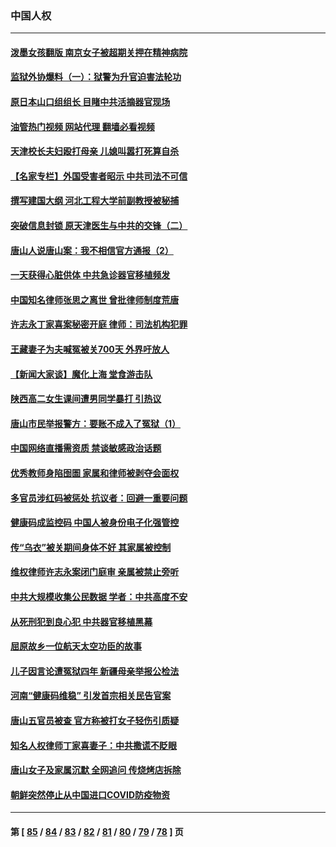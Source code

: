 ### 中国人权
---
#### [泼墨女孩翻版 南京女子被超期关押在精神病院](../../pages/ncid278/n13769126.md?06290845) 
#### [监狱外协爆料（一）：狱警为升官迫害法轮功](../../pages/ncid278/n13768538.md?06290845) 
#### [原日本山口组组长 目睹中共活摘器官现场](../../pages/ncid278/n13767360.md?06290845) 
#### [油管热门视频 网站代理 翻墙必看视频](http://209.222.30.114:81/youtube.html?06290845)
#### [天津校长夫妇殴打母亲 儿媳叫嚣打死算自杀](../../pages/ncid278/n13767387.md?06290845) 
#### [【名家专栏】外国受害者昭示 中共司法不可信](../../pages/ncid278/n13767326.md?06290845) 
#### [撰写建国大纲 河北工程大学前副教授被秘捕](../../pages/ncid278/n13767811.md?06290845) 
#### [突破信息封锁 原天津医生与中共的交锋（二）](../../pages/ncid278/n13767437.md?06290845) 
#### [唐山人说唐山案：我不相信官方通报（2）](../../pages/ncid278/n13766155.md?06290845) 
#### [一天获得心脏供体 中共急诊器官移植频发](../../pages/ncid278/n13764689.md?06290845) 
#### [中国知名律师张思之离世 曾批律师制度荒唐](../../pages/ncid278/n13767199.md?06290845) 
#### [许志永丁家喜案秘密开庭 律师：司法机构犯罪](../../pages/ncid278/n13766929.md?06290845) 
#### [王藏妻子为夫喊冤被关700天 外界吁放人](../../pages/ncid278/n13766806.md?06290845) 
#### [【新闻大家谈】魔化上海 堂食游击队](../../pages/ncid278/n13766703.md?06290845) 
#### [陕西高二女生课间遭男同学暴打 引热议](../../pages/ncid278/n13766529.md?06290845) 
#### [唐山市民举报警方：要账不成入了冤狱（1）](../../pages/ncid278/n13766150.md?06290845) 
#### [中国网络直播需资质 禁谈敏感政治话题](../../pages/ncid278/n13766108.md?06290845) 
#### [优秀教师身陷囹圄 家属和律师被剥夺会面权](../../pages/ncid278/n13765832.md?06290845) 
#### [多官员涉红码被惩处 抗议者：回避一重要问题](../../pages/ncid278/n13766067.md?06290845) 
#### [健康码成监控码 中国人被身份电子化强管控](../../pages/ncid278/n13766021.md?06290845) 
#### [传“乌衣”被关期间身体不好 其家属被控制](../../pages/ncid278/n13765751.md?06290845) 
#### [维权律师许志永案闭门庭审 亲属被禁止旁听](../../pages/ncid278/n13765753.md?06290845) 
#### [中共大规模收集公民数据 学者：中共高度不安](../../pages/ncid278/n13765391.md?06290845) 
#### [从死刑犯到良心犯 中共器官移植黑幕](../../pages/ncid278/n13764669.md?06290845) 
#### [屈原故乡一位航天太空功臣的故事](../../pages/ncid278/n13764742.md?06290845) 
#### [儿子因言论遭冤狱四年 新疆母亲举报公检法](../../pages/ncid278/n13764718.md?06290845) 
#### [河南“健康码维稳” 引发首宗相关民告官案](../../pages/ncid278/n13764002.md?06290845) 
#### [唐山五官员被查 官方称被打女子轻伤引质疑](../../pages/ncid278/n13763907.md?06290845) 
#### [知名人权律师丁家喜妻子：中共撒谎不眨眼](../../pages/ncid278/n13763758.md?06290845) 
#### [唐山女子及家属沉默 全网追问 传烧烤店拆除](../../pages/ncid278/n13763578.md?06290845) 
#### [朝鲜突然停止从中国进口COVID防疫物资](../../pages/ncid278/n13763465.md?06290845) 

---
#### 第 [ [85](./85.md?06290845) / [84](./84.md?06290845) / [83](./83.md?06290845) / [82](./82.md?06290845) / [81](./81.md?06290845) / [80](./80.md?06290845) / [79](./79.md?06290845) / [78](./78.md?06290845) ] 页
